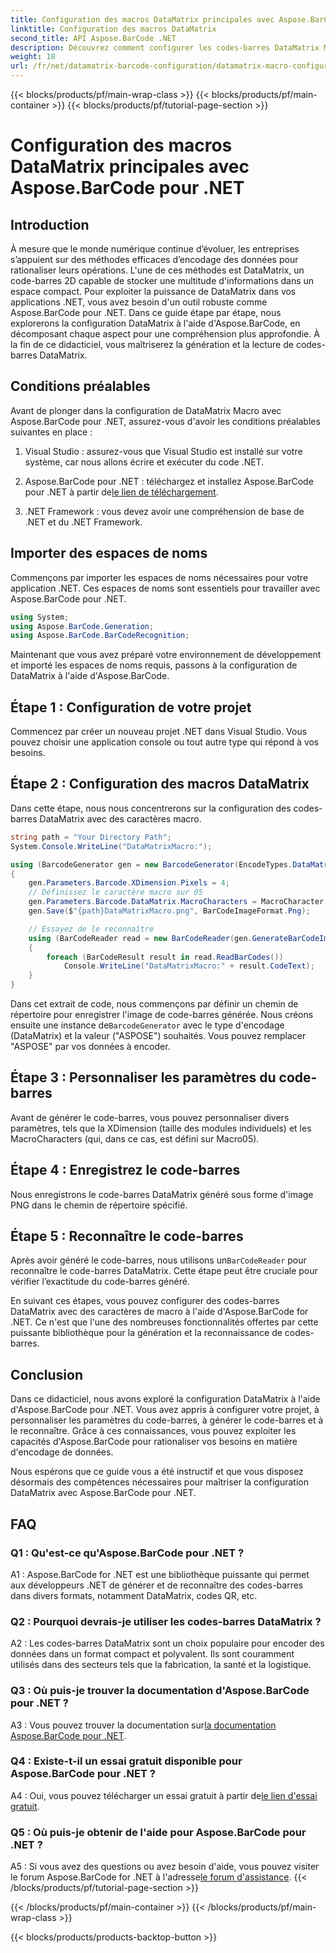 ```yaml
---
title: Configuration des macros DataMatrix principales avec Aspose.BarCode pour .NET
linktitle: Configuration des macros DataMatrix
second_title: API Aspose.BarCode .NET
description: Découvrez comment configurer les codes-barres DataMatrix Macro avec Aspose.BarCode pour .NET. Générez, personnalisez et reconnaissez les codes-barres DataMatrix dans vos applications .NET.
weight: 18
url: /fr/net/datamatrix-barcode-configuration/datamatrix-macro-configuration/
---
```


{{< blocks/products/pf/main-wrap-class >}}
{{< blocks/products/pf/main-container >}}
{{< blocks/products/pf/tutorial-page-section >}}

# Configuration des macros DataMatrix principales avec Aspose.BarCode pour .NET

## Introduction

À mesure que le monde numérique continue d’évoluer, les entreprises s’appuient sur des méthodes efficaces d’encodage des données pour rationaliser leurs opérations. L'une de ces méthodes est DataMatrix, un code-barres 2D capable de stocker une multitude d'informations dans un espace compact. Pour exploiter la puissance de DataMatrix dans vos applications .NET, vous avez besoin d'un outil robuste comme Aspose.BarCode pour .NET. Dans ce guide étape par étape, nous explorerons la configuration DataMatrix à l'aide d'Aspose.BarCode, en décomposant chaque aspect pour une compréhension plus approfondie. À la fin de ce didacticiel, vous maîtriserez la génération et la lecture de codes-barres DataMatrix.

## Conditions préalables

Avant de plonger dans la configuration de DataMatrix Macro avec Aspose.BarCode pour .NET, assurez-vous d'avoir les conditions préalables suivantes en place :

1. Visual Studio : assurez-vous que Visual Studio est installé sur votre système, car nous allons écrire et exécuter du code .NET.

2.  Aspose.BarCode pour .NET : téléchargez et installez Aspose.BarCode pour .NET à partir de[le lien de téléchargement](https://releases.aspose.com/barcode/net/).

3. .NET Framework : vous devez avoir une compréhension de base de .NET et du .NET Framework.

## Importer des espaces de noms

Commençons par importer les espaces de noms nécessaires pour votre application .NET. Ces espaces de noms sont essentiels pour travailler avec Aspose.BarCode pour .NET.

```csharp
using System;
using Aspose.BarCode.Generation;
using Aspose.BarCode.BarCodeRecognition;
```

Maintenant que vous avez préparé votre environnement de développement et importé les espaces de noms requis, passons à la configuration de DataMatrix à l'aide d'Aspose.BarCode.

## Étape 1 : Configuration de votre projet

Commencez par créer un nouveau projet .NET dans Visual Studio. Vous pouvez choisir une application console ou tout autre type qui répond à vos besoins.

## Étape 2 : Configuration des macros DataMatrix

Dans cette étape, nous nous concentrerons sur la configuration des codes-barres DataMatrix avec des caractères macro.

```csharp
string path = "Your Directory Path";
System.Console.WriteLine("DataMatrixMacro:");

using (BarcodeGenerator gen = new BarcodeGenerator(EncodeTypes.DataMatrix, "ASPOSE"))
{
    gen.Parameters.Barcode.XDimension.Pixels = 4;
    // Définissez le caractère macro sur 05
    gen.Parameters.Barcode.DataMatrix.MacroCharacters = MacroCharacter.Macro05;
    gen.Save($"{path}DataMatrixMacro.png", BarCodeImageFormat.Png);

    // Essayez de le reconnaître
    using (BarCodeReader read = new BarCodeReader(gen.GenerateBarCodeImage(), DecodeType.DataMatrix))
    {
        foreach (BarCodeResult result in read.ReadBarCodes())
            Console.WriteLine("DataMatrixMacro:" + result.CodeText);
    }
}
```

 Dans cet extrait de code, nous commençons par définir un chemin de répertoire pour enregistrer l'image de code-barres générée. Nous créons ensuite une instance de`BarcodeGenerator` avec le type d'encodage (DataMatrix) et la valeur ("ASPOSE") souhaités. Vous pouvez remplacer "ASPOSE" par vos données à encoder.

## Étape 3 : Personnaliser les paramètres du code-barres

Avant de générer le code-barres, vous pouvez personnaliser divers paramètres, tels que la XDimension (taille des modules individuels) et les MacroCharacters (qui, dans ce cas, est défini sur Macro05).

## Étape 4 : Enregistrez le code-barres

Nous enregistrons le code-barres DataMatrix généré sous forme d'image PNG dans le chemin de répertoire spécifié.

## Étape 5 : Reconnaître le code-barres

 Après avoir généré le code-barres, nous utilisons un`BarCodeReader` pour reconnaître le code-barres DataMatrix. Cette étape peut être cruciale pour vérifier l’exactitude du code-barres généré.

En suivant ces étapes, vous pouvez configurer des codes-barres DataMatrix avec des caractères de macro à l'aide d'Aspose.BarCode for .NET. Ce n'est que l'une des nombreuses fonctionnalités offertes par cette puissante bibliothèque pour la génération et la reconnaissance de codes-barres.

## Conclusion

Dans ce didacticiel, nous avons exploré la configuration DataMatrix à l'aide d'Aspose.BarCode pour .NET. Vous avez appris à configurer votre projet, à personnaliser les paramètres du code-barres, à générer le code-barres et à le reconnaître. Grâce à ces connaissances, vous pouvez exploiter les capacités d'Aspose.BarCode pour rationaliser vos besoins en matière d'encodage de données.

Nous espérons que ce guide vous a été instructif et que vous disposez désormais des compétences nécessaires pour maîtriser la configuration DataMatrix avec Aspose.BarCode pour .NET.

## FAQ

### Q1 : Qu'est-ce qu'Aspose.BarCode pour .NET ?

A1 : Aspose.BarCode for .NET est une bibliothèque puissante qui permet aux développeurs .NET de générer et de reconnaître des codes-barres dans divers formats, notamment DataMatrix, codes QR, etc.

### Q2 : Pourquoi devrais-je utiliser les codes-barres DataMatrix ?

A2 : Les codes-barres DataMatrix sont un choix populaire pour encoder des données dans un format compact et polyvalent. Ils sont couramment utilisés dans des secteurs tels que la fabrication, la santé et la logistique.

### Q3 : Où puis-je trouver la documentation d'Aspose.BarCode pour .NET ?

 A3 : Vous pouvez trouver la documentation sur[la documentation Aspose.BarCode pour .NET](https://reference.aspose.com/barcode/net/).

### Q4 : Existe-t-il un essai gratuit disponible pour Aspose.BarCode pour .NET ?

 A4 : Oui, vous pouvez télécharger un essai gratuit à partir de[le lien d'essai gratuit](https://releases.aspose.com/).

### Q5 : Où puis-je obtenir de l'aide pour Aspose.BarCode pour .NET ?

 A5 : Si vous avez des questions ou avez besoin d'aide, vous pouvez visiter le forum Aspose.BarCode for .NET à l'adresse[le forum d'assistance](https://forum.aspose.com/c/barcode/13).
{{< /blocks/products/pf/tutorial-page-section >}}

{{< /blocks/products/pf/main-container >}}
{{< /blocks/products/pf/main-wrap-class >}}

{{< blocks/products/products-backtop-button >}}
